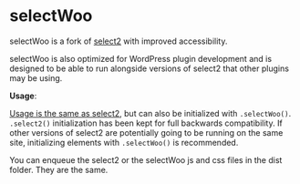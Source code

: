 selectWoo
=======
selectWoo is a fork of [select2](https://github.com/select2/select2) with improved accessibility. 

selectWoo is also optimized for WordPress plugin development and is designed to be able to run alongside versions of select2 that other plugins may be using.

**Usage**: 

[Usage is the same as select2](https://select2.github.io/examples.html), but can also be initialized with `.selectWoo()`. `.select2()` initialization has been kept for full backwards compatibility. If other versions of select2 are potentially going to be running on the same site, initializing elements with `.selectWoo()` is recommended.

You can enqueue the select2 or the selectWoo js and css files in the dist folder. They are the same.
